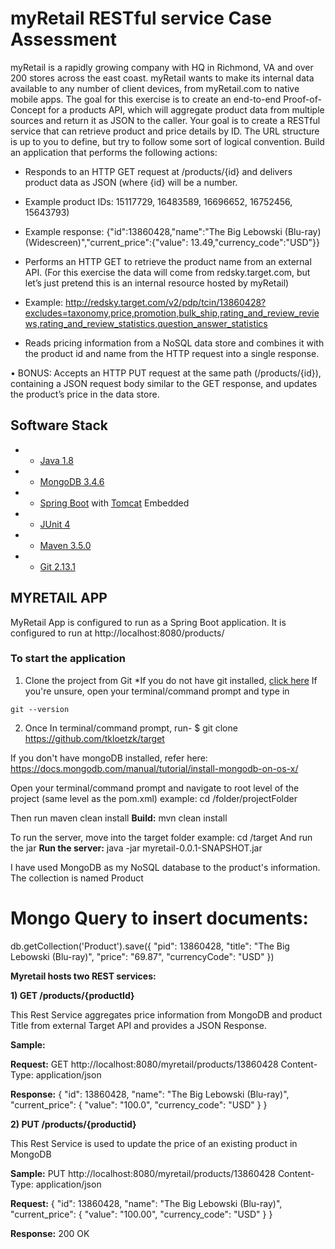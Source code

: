 # myRetail RESTful service Case Assessment

myRetail is a rapidly growing company with HQ in Richmond, VA and over 200 stores across the east coast. myRetail wants to make its internal data available to any number of client devices, from myRetail.com to native mobile apps. 
The goal for this exercise is to create an end-to-end Proof-of-Concept for a products API, which will aggregate product data from multiple sources and return it as JSON to the caller. 
Your goal is to create a RESTful service that can retrieve product and price details by ID. The URL structure is up to you to define, but try to follow some sort of logical convention.
Build an application that performs the following actions: 
*	Responds to an HTTP GET request at /products/{id} and delivers product data as JSON (where {id} will be a number. 
*	Example product IDs: 15117729, 16483589, 16696652, 16752456, 15643793) 
*	Example response: {"id":13860428,"name":"The Big Lebowski (Blu-ray) (Widescreen)","current_price":{"value": 13.49,"currency_code":"USD"}}
*	Performs an HTTP GET to retrieve the product name from an external API. (For this exercise the data will come from redsky.target.com, but let’s just pretend this is an internal resource hosted by myRetail) 

*	Example: http://redsky.target.com/v2/pdp/tcin/13860428?excludes=taxonomy,price,promotion,bulk_ship,rating_and_review_reviews,rating_and_review_statistics,question_answer_statistics
*	Reads pricing information from a NoSQL data store and combines it with the product id and name from the HTTP request into a single response. 

•	BONUS: Accepts an HTTP PUT request at the same path (/products/{id}), containing a JSON request body similar to the GET response, and updates the product’s price in the data store. 

## Software Stack
* - [Java 1.8](https://java.com/en/download/)
* - [MongoDB 3.4.6](https://www.mongodb.com/)
* - [Spring Boot](https://projects.spring.io/spring-boot/) with [Tomcat](https://tomcat.apache.org/) Embedded
* - [JUnit 4](http://junit.org/junit4/)
* - [Maven 3.5.0](https://maven.apache.org/)
* - [Git 2.13.1](https://git-scm.com/)

## MYRETAIL APP
MyRetail App is configured to run as a Spring Boot application. It is configured to run at http://localhost:8080/products/  

### To start the application
1. Clone the project from Git *If you do not have git installed, [click here](https://git-scm.com/downloads) If you're unsure, open your terminal/command prompt and type in 
```
git --version
```

2. Once
In terminal/command prompt, run-
$ git clone https://github.com/tkloetzk/target

If you don't have mongoDB installed, refer here: https://docs.mongodb.com/manual/tutorial/install-mongodb-on-os-x/

Open your terminal/command prompt and navigate to root level of the project (same level as the pom.xml)
example: cd /folder/projectFolder

Then run maven clean install
**Build:**
mvn clean install

To run the server, move into the target folder
example: cd /target
And run the jar
**Run the server:**
java -jar myretail-0.0.1-SNAPSHOT.jar

I have used MongoDB as my NoSQL database to the product's information. The collection is named Product

# Mongo Query to insert documents:
db.getCollection('Product').save({ "pid": 13860428, "title": "The Big Lebowski (Blu-ray)", "price": "69.87", "currencyCode": "USD"  })

**Myretail hosts two REST services:**

**1) GET /products/{productId}**
   
  This Rest Service aggregates price information from MongoDB and product Title from external Target API and
  provides a JSON Response.
  
  **Sample:**
  
  **Request:** 
  GET   http://localhost:8080/myretail/products/13860428
  Content-Type: application/json
  
  **Response:**
  {
    "id": 13860428,
    "name": "The Big Lebowski (Blu-ray)",
    "current_price": {
        "value": "100.0",
        "currency_code": "USD"
    }
}
  
**2) PUT /products/{productid}**
  
  This Rest Service is used to update the price of an existing product in MongoDB

  **Sample:**
  PUT http://localhost:8080/myretail/products/13860428
  Content-Type: application/json
  
  **Request:**
   { "id": 13860428, "name": "The Big Lebowski (Blu-ray)", "current_price": { "value": "100.00", "currency_code": "USD" } }
   
   **Response:**
   200 OK
